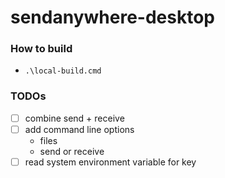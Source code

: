 sendanywhere-desktop
====================
### How to build
- `.\local-build.cmd`

### TODOs
- [ ] combine send + receive
- [ ] add command line options
  - files
  - send or receive
- [ ] read system environment variable for key
